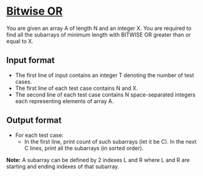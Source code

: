 # [Bitwise OR][link]

You are given an array A of length N and an integer X. You are required to find all the subarrays of minimum length with BITWISE OR greater than or equal to X.

## Input format

- The first line of input contains an integer T denoting the number of test cases.
- The first line of each test case contains N and X.
- The second line of each test case contains N space-separated integers each representing elements of array A.

## Output format

- For each test case:
  - In the first line, print count of such subarrays (let it be C). In the next C lines, print all the subarrays (in sorted order).

**Note:** A subarray can be defined by 2 indexes L and R where L and R are starting and ending indexes of that subarray.

[link]: https://www.hackerearth.com/practice/algorithms/string-algorithm/string-searching/practice-problems/algorithm/ororor-5ea10c51/
